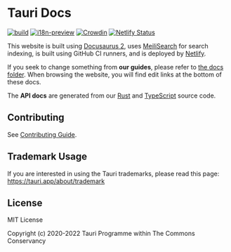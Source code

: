 # Tauri Docs

[![build](https://github.com/tauri-apps/tauri-docs/actions/workflows/build.yml/badge.svg)](https://github.com/tauri-apps/tauri-docs/actions/workflows/build.yml)
[![i18n-preview](https://github.com/tauri-apps/tauri-docs/actions/workflows/i18n-preview.yml/badge.svg)](https://github.com/tauri-apps/tauri-docs/actions/workflows/i18n-preview.yml)
[![Crowdin](https://badges.crowdin.net/e/5a26ffca6fd8022c03485376ac5a082d/localized.svg)](https://tauri.crowdin.com/documentation)
[![Netlify Status](https://api.netlify.com/api/v1/badges/0bc4e65a-3a3a-4074-9401-1f094ecd0508/deploy-status)](https://app.netlify.com/sites/tauri/deploys)

This website is built using [Docusaurus 2], uses [MeiliSearch] for search indexing, is built using GitHub CI runners, and is deployed by [Netlify].

If you seek to change something from **our guides**, please refer to [the docs folder].
When browsing the website, you will find edit links at the bottom of these docs.

The **API docs** are generated from our [Rust] and [TypeScript] source code.

## Contributing

See [Contributing Guide].

## Trademark Usage

If you are interested in using the Tauri trademarks, please read this page: https://tauri.app/about/trademark

## License

MIT License

Copyright (c) 2020-2022 Tauri Programme within The Commons Conservancy

[docusaurus 2]: https://v2.docusaurus.io/
[meilisearch]: https://github.com/meilisearch/
[netlify]: https://www.netlify.com
[the docs folder]: ./docs
[typescript]: https://github.com/tauri-apps/tauri/tree/dev/tooling/api
[rust]: https://github.com/tauri-apps/tauri/tree/dev/core/tauri
[contributing guide]: CONTRIBUTING.md
